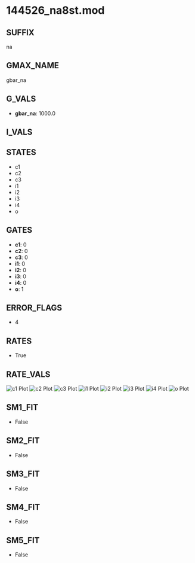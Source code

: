 # 144526_na8st.mod

## SUFFIX

na

## GMAX_NAME

gbar_na

## G_VALS

- **gbar_na**: 1000.0

## I_VALS


## STATES

- c1
- c2
- c3
- i1
- i2
- i3
- i4
- o

## GATES

- **c1**: 0
- **c2**: 0
- **c3**: 0
- **i1**: 0
- **i2**: 0
- **i3**: 0
- **i4**: 0
- **o**: 1

## ERROR_FLAGS

- 4

## RATES

- True

## RATE_VALS

![c1 Plot](/Users/pbozelos/Dropbox/icg-Chai-Panos/supermodels/output_markdown_files/Na/144526_na8st.mod/images/c1.png)
![c2 Plot](/Users/pbozelos/Dropbox/icg-Chai-Panos/supermodels/output_markdown_files/Na/144526_na8st.mod/images/c2.png)
![c3 Plot](/Users/pbozelos/Dropbox/icg-Chai-Panos/supermodels/output_markdown_files/Na/144526_na8st.mod/images/c3.png)
![i1 Plot](/Users/pbozelos/Dropbox/icg-Chai-Panos/supermodels/output_markdown_files/Na/144526_na8st.mod/images/i1.png)
![i2 Plot](/Users/pbozelos/Dropbox/icg-Chai-Panos/supermodels/output_markdown_files/Na/144526_na8st.mod/images/i2.png)
![i3 Plot](/Users/pbozelos/Dropbox/icg-Chai-Panos/supermodels/output_markdown_files/Na/144526_na8st.mod/images/i3.png)
![i4 Plot](/Users/pbozelos/Dropbox/icg-Chai-Panos/supermodels/output_markdown_files/Na/144526_na8st.mod/images/i4.png)
![o Plot](/Users/pbozelos/Dropbox/icg-Chai-Panos/supermodels/output_markdown_files/Na/144526_na8st.mod/images/o.png)

## SM1_FIT

- False

## SM2_FIT

- False

## SM3_FIT

- False

## SM4_FIT

- False

## SM5_FIT

- False

